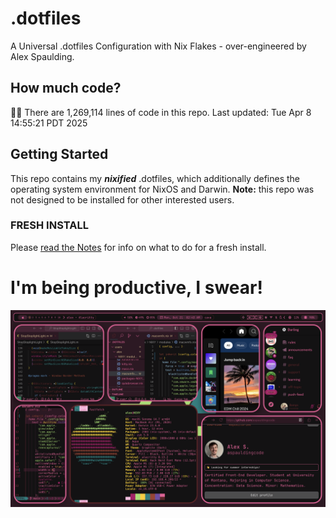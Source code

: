 # .dotfiles
A Universal .dotfiles Configuration with Nix Flakes - over-engineered by Alex Spaulding.

## How much code?
👨‍💻 There are 1,269,114 lines of code in this repo. Last updated: Tue Apr  8 14:55:21 PDT 2025

## Getting Started
This repo contains my ___nixified___ .dotfiles, which additionally defines the operating system environment for NixOS and Darwin.
__Note:__ this repo was not designed to be installed for other interested users.

### FRESH INSTALL
Please [read the Notes](https://github.com/aspauldingcode/.dotfiles/issues/158) for info on what to do for a fresh install.

# I'm being productive, I swear!
![macOS-NIXY](./macOS-NIXY.png)